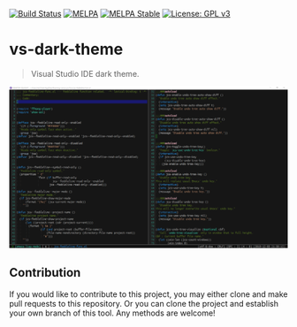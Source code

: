 [![Build Status](https://travis-ci.com/jcs-elpa/vs-dark-theme.svg?branch=master)](https://travis-ci.com/jcs-elpa/vs-dark-theme)
[![MELPA](https://melpa.org/packages/vs-dark-theme-badge.svg)](https://melpa.org/#/vs-dark-theme)
[![MELPA Stable](https://stable.melpa.org/packages/vs-dark-theme-badge.svg)](https://stable.melpa.org/#/vs-dark-theme)
[![License: GPL v3](https://img.shields.io/badge/License-GPL%20v3-blue.svg)](https://www.gnu.org/licenses/gpl-3.0)

# vs-dark-theme
> Visual Studio IDE dark theme.

<p align="center">
  <img src="./etc/vs-dark-theme.png"/>
</p>

## Contribution

If you would like to contribute to this project, you may either 
clone and make pull requests to this repository. Or you can 
clone the project and establish your own branch of this tool. 
Any methods are welcome!

